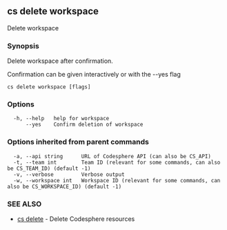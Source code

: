 ## cs delete workspace

Delete workspace

### Synopsis

Delete workspace after confirmation.

Confirmation can be given interactively or with the --yes flag

```
cs delete workspace [flags]
```

### Options

```
  -h, --help   help for workspace
      --yes    Confirm deletion of workspace
```

### Options inherited from parent commands

```
  -a, --api string      URL of Codesphere API (can also be CS_API)
  -t, --team int        Team ID (relevant for some commands, can also be CS_TEAM_ID) (default -1)
  -v, --verbose         Verbose output
  -w, --workspace int   Workspace ID (relevant for some commands, can also be CS_WORKSPACE_ID) (default -1)
```

### SEE ALSO

* [cs delete](cs_delete.md)	 - Delete Codesphere resources

